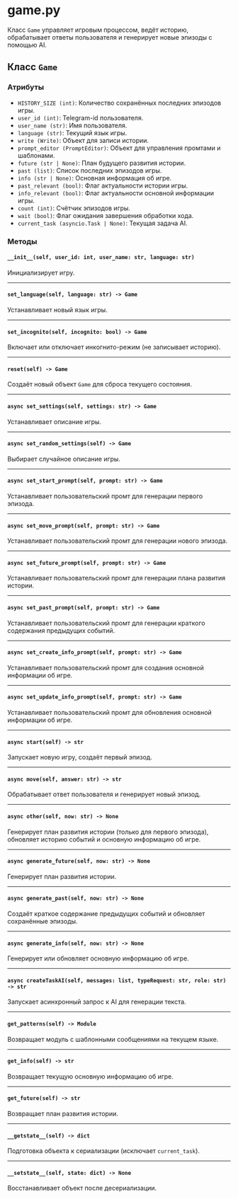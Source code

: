 # game.py

Класс `Game` управляет игровым процессом, ведёт историю, обрабатывает ответы пользователя и генерирует новые эпизоды с помощью AI.

## Класс `Game`

### Атрибуты  
- `HISTORY_SIZE (int)`: Количество сохранённых последних эпизодов игры.  
- `user_id (int)`: Telegram-id пользователя.  
- `user_name (str)`: Имя пользователя.  
- `language (str)`: Текущий язык игры.  
- `write (Write)`: Объект для записи истории.
- `prompt_editor (PromptEditor)`: Объект для управления промтами и шаблонами.  
- `future (str | None)`: План будущего развития истории.  
- `past (list)`: Список последних эпизодов игры.  
- `info (str | None)`: Основная информация об игре.  
- `past_relevant (bool)`: Флаг актуальности истории игры.  
- `info_relevant (bool)`: Флаг актуальности основной информации игры.  
- `count (int)`: Счётчик эпизодов игры.  
- `wait (bool)`: Флаг ожидания завершения обработки хода.  
- `current_task (asyncio.Task | None)`: Текущая задача AI.  

### Методы  

#### `__init__(self, user_id: int, user_name: str, language: str)`  
Инициализирует игру.  

---

#### `set_language(self, language: str) -> Game`  
Устанавливает новый язык игры.

---

#### `set_incognito(self, incognito: bool) -> Game`  
Включает или отключает инкогнито-режим (не записывает историю).  

---

#### `reset(self) -> Game`  
Создаёт новый объект `Game` для сброса текущего состояния.  

---

#### `async set_settings(self, settings: str) -> Game`  
Устанавливает описание игры.  

---

#### `async set_random_settings(self) -> Game`  
Выбирает случайное описание игры.  

---

#### `async set_start_prompt(self, prompt: str) -> Game`  
Устанавливает пользовательский промт для генерации первого эпизода.  

---

#### `async set_move_prompt(self, prompt: str) -> Game`  
Устанавливает пользовательский промт для генерации нового эпизода.  

---

#### `async set_future_prompt(self, prompt: str) -> Game`  
Устанавливает пользовательский промт для генерации плана развития истории.  

---

#### `async set_past_prompt(self, prompt: str) -> Game`  
Устанавливает пользовательский промт для генерации краткого содержания предыдущих событий.  

---

#### `async set_create_info_prompt(self, prompt: str) -> Game`  
Устанавливает пользовательский промт для создания основной информации об игре.  

---

#### `async set_update_info_prompt(self, prompt: str) -> Game`  
Устанавливает пользовательский промт для обновления основной информации об игре.  

---

#### `async start(self) -> str`  
Запускает новую игру, создаёт первый эпизод.  

---

#### `async move(self, answer: str) -> str`  
Обрабатывает ответ пользователя и генерирует новый эпизод.  

---

#### `async other(self, now: str) -> None`  
Генерирует план развития истории (только для первого эпизода), обновляет историю событий и основную информацию об игре. 

---

#### `async generate_future(self, now: str) -> None`  
Генерирует план развития истории.  

---

#### `async generate_past(self, now: str) -> None`  
Создаёт краткое содержание предыдущих событий и обновляет сохранённые эпизоды.

---

#### `async generate_info(self, now: str) -> None`  
Генерирует или обновляет основную информацию об игре.  

---

#### `async createTaskAI(self, messages: list, typeRequest: str, role: str) -> str`  
Запускает асинхронный запрос к AI для генерации текста.  

---

#### `get_patterns(self) -> Module`  
Возвращает модуль с шаблонными сообщениями на текущем языке.  

---

#### `get_info(self) -> str`  
Возвращает текущую основную информацию об игре.  

---

#### `get_future(self) -> str`  
Возвращает план развития истории.  

---

#### `__getstate__(self) -> dict`  
Подготовка объекта к сериализации (исключает `current_task`).  

---

#### `__setstate__(self, state: dict) -> None`  
Восстанавливает объект после десериализации.


